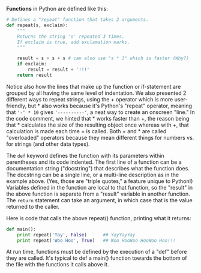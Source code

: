 **Functions** in Python are defined like this:
    
```python    
# Defines a "repeat" function that takes 2 arguments.
def repeat(s, exclaim):
    """
    Returns the string 's' repeated 3 times.
    If exclaim is true, add exclamation marks.
    """

    result = s + s + s # can also use "s * 3" which is faster (Why?)
    if exclaim:
        result = result + '!!!'
    return result
```    

Notice also how the lines that make up the function or if-statement are grouped by all having the same level of indentation. We also presented 2 different ways to repeat strings, using the + operator which is more user-friendly, but * also works because it's Python's "repeat" operator, meaning that `'-' * 10` gives `'----------'`, a neat way to create an onscreen "line." In the code comment, we hinted that * works faster than +, the reason being that * calculates the size of the resulting object once whereas with +, that calculation is made each time + is called. Both + and * are called "overloaded" operators because they mean different things for numbers vs. for strings (and other data types).

The `def` keyword defines the function with its parameters within parentheses and its code indented. The first line of a function can be a documentation string ("docstring") that describes what the function does. The docstring can be a single line, or a multi-line description as in the example above. (Yes, those are "triple quotes," a feature unique to Python!) Variables defined in the function are local to that function, so the "result" in the above function is separate from a "result" variable in another function. The `return` statement can take an argument, in which case that is the value returned to the caller.

Here is code that calls the above repeat() function, printing what it returns:
    
```python    
def main():
    print repeat('Yay', False)      ## YayYayYay
    print repeat('Woo Hoo', True)   ## Woo HooWoo HooWoo Hoo!!!
```    

At run time, functions must be defined by the execution of a "def" before they are called. It's typical to def a main() function towards the bottom of the file with the functions it calls above it.
